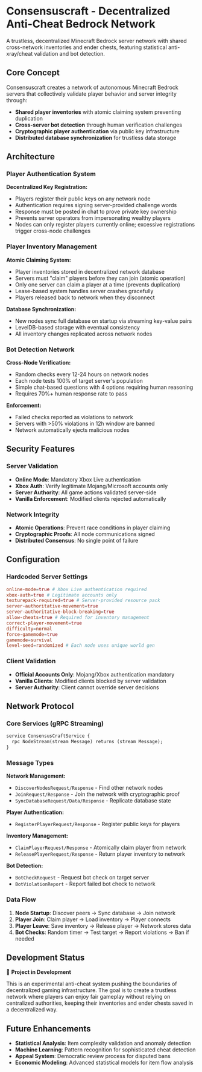 # Consensuscraft - Decentralized Anti-Cheat Bedrock Network

A trustless, decentralized Minecraft Bedrock server network with shared cross-network inventories and ender chests, featuring statistical anti-xray/cheat validation and bot detection.

## Core Concept

Consensuscraft creates a network of autonomous Minecraft Bedrock servers that collectively validate player behavior and server integrity through:

- **Shared player inventories** with atomic claiming system preventing duplication
- **Cross-server bot detection** through human verification challenges
- **Cryptographic player authentication** via public key infrastructure
- **Distributed database synchronization** for trustless data storage

## Architecture

### Player Authentication System

**Decentralized Key Registration:**

- Players register their public keys on any network node
- Authentication requires signing server-provided challenge words
- Response must be posted in chat to prove private key ownership
- Prevents server operators from impersonating wealthy players
- Nodes can only register players currently online; excessive registrations trigger cross-node challenges

### Player Inventory Management

**Atomic Claiming System:**

- Player inventories stored in decentralized network database
- Servers must "claim" players before they can join (atomic operation)
- Only one server can claim a player at a time (prevents duplication)
- Lease-based system handles server crashes gracefully
- Players released back to network when they disconnect

**Database Synchronization:**

- New nodes sync full database on startup via streaming key-value pairs
- LevelDB-based storage with eventual consistency
- All inventory changes replicated across network nodes

### Bot Detection Network

**Cross-Node Verification:**

- Random checks every 12-24 hours on network nodes
- Each node tests 100% of target server's population
- Simple chat-based questions with 4 options requiring human reasoning
- Requires 70%+ human response rate to pass

**Enforcement:**

- Failed checks reported as violations to network
- Servers with >50% violations in 12h window are banned
- Network automatically ejects malicious nodes

## Security Features

### Server Validation

- **Online Mode**: Mandatory Xbox Live authentication
- **Xbox Auth**: Verify legitimate Mojang/Microsoft accounts only
- **Server Authority**: All game actions validated server-side
- **Vanilla Enforcement**: Modified clients rejected automatically

### Network Integrity

- **Atomic Operations**: Prevent race conditions in player claiming
- **Cryptographic Proofs**: All node communications signed
- **Distributed Consensus**: No single point of failure

## Configuration

### Hardcoded Server Settings

```toml
online-mode=true # Xbox Live authentication required
xbox-auth=true # Legitimate accounts only
texturepack-required=true # Server-provided resource pack
server-authoritative-movement=true
server-authoritative-block-breaking=true
allow-cheats=true # Required for inventory management
correct-player-movement=true
difficulty=normal
force-gamemode=true
gamemode=survival
level-seed=randomized # Each node uses unique world gen
```

### Client Validation

- **Official Accounts Only**: Mojang/Xbox authentication mandatory
- **Vanilla Clients**: Modified clients blocked by server validation
- **Server Authority**: Client cannot override server decisions

## Network Protocol

### Core Services (gRPC Streaming)

```protobuf
service ConsensusCraftService {
  rpc NodeStream(stream Message) returns (stream Message);
}
```

### Message Types

**Network Management:**

- `DiscoverNodesRequest/Response` - Find other network nodes
- `JoinRequest/Response` - Join the network with cryptographic proof
- `SyncDatabaseRequest/Data/Response` - Replicate database state

**Player Authentication:**

- `RegisterPlayerRequest/Response` - Register public keys for players

**Inventory Management:**

- `ClaimPlayerRequest/Response` - Atomically claim player from network
- `ReleasePlayerRequest/Response` - Return player inventory to network

**Bot Detection:**

- `BotCheckRequest` - Request bot check on target server
- `BotViolationReport` - Report failed bot check to network

### Data Flow

1. **Node Startup**: Discover peers → Sync database → Join network
2. **Player Join**: Claim player → Load inventory → Player connects
3. **Player Leave**: Save inventory → Release player → Network stores data
4. **Bot Checks**: Random timer → Test target → Report violations → Ban if needed

## Development Status

🚧 **Project in Development**

This is an experimental anti-cheat system pushing the boundaries of decentralized gaming infrastructure. The goal is to create a trustless network where players can enjoy fair gameplay without relying on centralized authorities, keeping their inventories and ender chests saved in a decentralized way.

## Future Enhancements

- **Statistical Analysis**: Item complexity validation and anomaly detection
- **Machine Learning**: Pattern recognition for sophisticated cheat detection
- **Appeal System**: Democratic review process for disputed bans
- **Economic Modeling**: Advanced statistical models for item flow analysis
